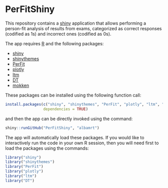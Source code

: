 # PerFitShiny
This repository contains a [shiny](http://shiny.rstudio.com/) application that allows performing a person-fit analysis of results from exams, categorized as correct responses (codified as 1s) and incorrect ones (codified as 0s).

The app requires [R](http://cran.r-project.org/) and the following packages:
* [shiny](http://cran.r-project.org/package=shiny) 
* [shinythemes](https://cran.r-project.org/package=shinythemes)
* [PerFit](https://cran.r-project.org/package=PerFit)
* [plotly](https://cran.r-project.org/package=plotly)
* [ltm](https://cran.r-project.org/package=ltm)
* [DT](https://cran.r-project.org/package=DT)
* [mokken](https://cran.r-project.org/package=mokken)


These packages can be installed using the following function call:
```r
install.packages(c("shiny", "shinythemes", "PerFit", "plotly", "ltm", "DT", "mokken"), 
                 dependencies = TRUE)
```
and then the app can be directly invoked using the command:
```R
shiny::runGitHub("PerFitShiny", "albamrt")
```
The app will automatically load these packages. If you would like to interactively run the code in your own R session, then you 
will need first to load the packages using the commands:
```r
library("shiny")
library("shinythemes")
library("PerFit")
library("plotly")
library("ltm")
library("DT")
```
